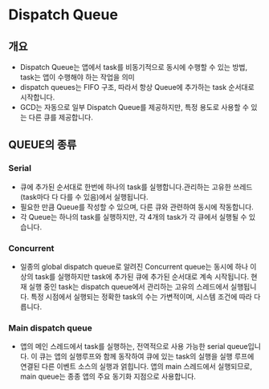 # Dispatch Queue

## 개요

- Dispatch Queue는 앱에서 task를 비동기적으로 동시에 수행할 수 있는 방법, task는 앱이 수행해야 하는 작업을 의미
- dispatch queues는 FIFO 구조, 따라서 항상 Queue에 추가하는 task 순서대로 시작합니다.
- GCD는 자동으로 일부 Dispatch Queue를 제공하지만, 특정 용도로 사용할 수 있는 다른 큐를 제공합니다.

## QUEUE의 종류

### Serial

- 큐에 추가된 순서대로 한번에 하나의 task를 실행합니다.관리하는 고유한 쓰레드(task마다 다 다를 수 있음)에서 실행됩니다.
- 필요한 만큼 Queue를 작성할 수 있으며, 다른 큐와 관련하여 동시에 작동합니다.
- 각 Queue는 하나의 task를 실행하지만, 각 4개의 task가 각 큐에서 실행될 수 있습니다.

### Concurrent

- 일종의 global dispatch queue로 알려진 Concurrent queue는 동시에 하나 이상의 task를 실행하지만 task에 추가된 큐에 추가된 순서대로 계속 시작됩니다. 현재 실행 중인 task는 dispatch queue에서 관리하는 고유의 스레드에서 실행됩니다. 특정 시점에서 실행되는 정확한 task의 수는 가변적이며, 시스템 조건에 따라 다릅니다.

### Main dispatch queue

- 앱의 메인 스레드에서 task를 실행하는, 전역적으로 사용 가능한 serial queue입니다. 이 큐는 앱의 실행루프와 함께 동작하여 큐에 있는 task의 실행을 실행 루프에 연결된 다른 이벤트 소스의 실행과 얽힙니다. 앱의 main 스레드에서 실행되므로, main queue는 종종 앱의 주요 동기화 지점으로 사용합니다.